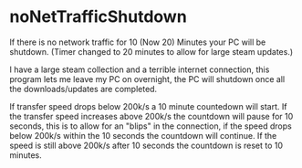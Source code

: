 # noNetTrafficShutdown
If there is no network traffic for 10 (Now 20) Minutes your PC will be shutdown.
(Timer changed to 20 minutes to allow for large steam updates.)

I have a large steam collection and a terrible internet connection, this program lets me leave my PC on overnight, the PC will shutdown once all the downloads/updates are completed.

If transfer speed drops below 200k/s a 10 minute countedown will start.
If the transfer speed increases above 200k/s the countdown will pause for 10 seconds, this is to allow for an "blips" in the connection, if the speed drops below 200k/s within the 10 seconds the countdown will continue.
If the speed is still above 200k/s after 10 seconds the countdown is reset to 10 minutes.


